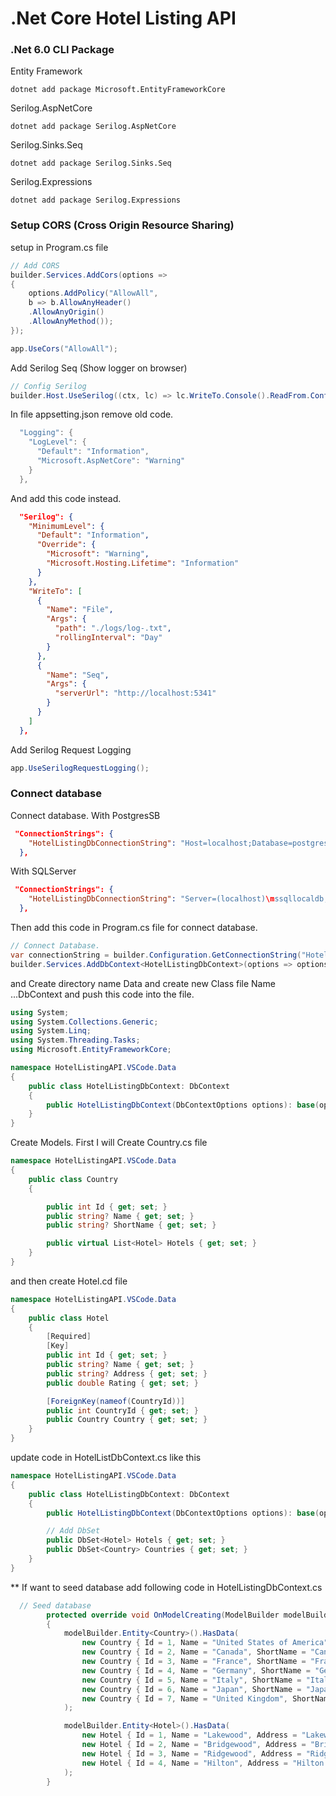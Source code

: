 # .Net Core Hotel Listing API


### .Net 6.0 CLI Package

Entity Framework
```
dotnet add package Microsoft.EntityFrameworkCore
```

Serilog.AspNetCore
```terminal
dotnet add package Serilog.AspNetCore
```


Serilog.Sinks.Seq 
```
dotnet add package Serilog.Sinks.Seq
```


Serilog.Expressions 
```
dotnet add package Serilog.Expressions
```


### Setup CORS (Cross Origin Resource Sharing)
setup in Program.cs file
```cs
// Add CORS 
builder.Services.AddCors(options =>
{
    options.AddPolicy("AllowAll",
    b => b.AllowAnyHeader()
    .AllowAnyOrigin()
    .AllowAnyMethod());
});
```

```C#
app.UseCors("AllowAll");
```


Add Serilog Seq (Show logger on browser)
```cs
// Config Serilog 
builder.Host.UseSerilog((ctx, lc) => lc.WriteTo.Console().ReadFrom.Configuration(ctx.Configuration));
```

In file appsetting.json remove old code.
```cs
  "Logging": {
    "LogLevel": {
      "Default": "Information",
      "Microsoft.AspNetCore": "Warning"
    }
  },
```

And add this code instead.
```json
  "Serilog": {
    "MinimumLevel": {
      "Default": "Information",
      "Override": {
        "Microsoft": "Warning",
        "Microsoft.Hosting.Lifetime": "Information"
      }
    },
    "WriteTo": [
      {
        "Name": "File",
        "Args": {
          "path": "./logs/log-.txt",
          "rollingInterval": "Day"
        }
      },
      {
        "Name": "Seq",
        "Args": {
          "serverUrl": "http://localhost:5341"
        }
      }
    ]
  },
```


Add Serilog Request Logging
```cs
app.UseSerilogRequestLogging();
```

### Connect database
Connect database.
With PostgresSB
```json
 "ConnectionStrings": {
    "HotelListingDbConnectionString": "Host=localhost;Database=postgres;Port=6543;Username=super_admin;Password=admin@1234"
  },
```

With SQLServer
```json
 "ConnectionStrings": {
    "HotelListingDbConnectionString": "Server=(localhost)\mssqllocaldb;Database=HotelListingAPIDb;Trusted_Connection=True;MultipleActiveResultSets=True"
  },
```


Then add this code in Program.cs file for connect database.
```cs
// Connect Database.
var connectionString = builder.Configuration.GetConnectionString("HotelListingDbConnectionString");
builder.Services.AddDbContext<HotelListingDbContext>(options => options.UseNpgsql(connectionString));

```

and Create directory name Data and create new Class file Name ...DbContext and push this code into the file.
```cs
using System;
using System.Collections.Generic;
using System.Linq;
using System.Threading.Tasks;
using Microsoft.EntityFrameworkCore;

namespace HotelListingAPI.VSCode.Data
{
    public class HotelListingDbContext: DbContext
    {
        public HotelListingDbContext(DbContextOptions options): base(options) {}
    }
}
```

Create Models.
First I will Create Country.cs file 
```cs
namespace HotelListingAPI.VSCode.Data
{
    public class Country
    {

        public int Id { get; set; }
        public string? Name { get; set; }
        public string? ShortName { get; set; }

        public virtual List<Hotel> Hotels { get; set; }
    }
}
```

and then create Hotel.cd file
```cs
namespace HotelListingAPI.VSCode.Data
{
    public class Hotel
    {
        [Required]
        [Key]
        public int Id { get; set; }
        public string? Name { get; set; }
        public string? Address { get; set; }
        public double Rating { get; set; }

        [ForeignKey(nameof(CountryId))]
        public int CountryId { get; set; }
        public Country Country { get; set; }
    }
}
```
update code in HotelListDbContext.cs like this 
```cs
namespace HotelListingAPI.VSCode.Data
{
    public class HotelListingDbContext: DbContext
    {
        public HotelListingDbContext(DbContextOptions options): base(options) {}

        // Add DbSet
        public DbSet<Hotel> Hotels { get; set; }
        public DbSet<Country> Countries { get; set; }
    }
}
```


** If want to seed database add following code in HotelListingDbContext.cs
```cs
  // Seed database 
        protected override void OnModelCreating(ModelBuilder modelBuilder)
        {
            modelBuilder.Entity<Country>().HasData(
                new Country { Id = 1, Name = "United States of America", ShortName = "USA" },
                new Country { Id = 2, Name = "Canada", ShortName = "Canada" },
                new Country { Id = 3, Name = "France", ShortName = "France" },
                new Country { Id = 4, Name = "Germany", ShortName = "Germany" },
                new Country { Id = 5, Name = "Italy", ShortName = "Italy" },
                new Country { Id = 6, Name = "Japan", ShortName = "Japan" },
                new Country { Id = 7, Name = "United Kingdom", ShortName = "UK" }
            );

            modelBuilder.Entity<Hotel>().HasData(
                new Hotel { Id = 1, Name = "Lakewood", Address = "Lakewood Address", Rating = 4.3, CountryId = 1 },
                new Hotel { Id = 2, Name = "Bridgewood", Address = "Bridgewood Address", Rating = 4.4, CountryId = 1 },
                new Hotel { Id = 3, Name = "Ridgewood", Address = "Ridgewood Address", Rating = 4.5, CountryId = 1 },
                new Hotel { Id = 4, Name = "Hilton", Address = "Hilton Address", Rating = 4.6, CountryId = 2 }
            );
        }
```